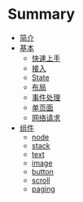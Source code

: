 # Summary

* [简介](introduction.md)
* [基本]()
    * [快速上手]()
    * [接入]()
    * [State](basics/State.md)
    * [布局](basics/Flexbox.md)
    * [事件处理]()
    * [单页面]()
    * [网络请求]()
* [组件]()
    * [node]()
    * [stack]()
    * [text](components/text.md)
    * [image](components/image.md)
    * [button](components/button.md)
    * [scroll]()
    * [paging]()